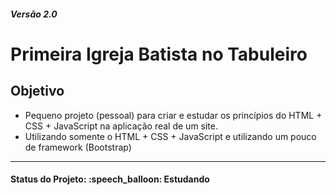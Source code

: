 <h5>Versão 2.0</h5>

<h1>Primeira Igreja Batista no Tabuleiro</h1>

<h2>Objetivo</h2>
<ul>
  <li>Pequeno projeto (pessoal) para criar e estudar os princípios do HTML + CSS + JavaScript na aplicação real de um site.</li>
  <li>Utilizando somente o HTML + CSS + JavaScript e utilizando um pouco de framework (Bootstrap)</li>
</ul>

<hr/>

<h4><b>Status do Projeto:</b> :speech_balloon: Estudando</h4>
